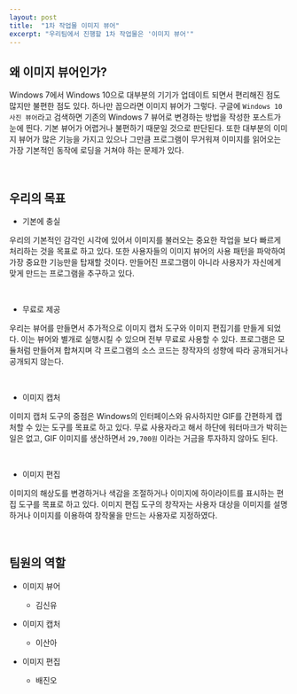 ```yaml
---
layout: post
title:  "1차 작업물 이미지 뷰어"
excerpt: "우리팀에서 진행할 1차 작업물은 '이미지 뷰어'"
---
```


## 왜 이미지 뷰어인가?

Windows 7에서 Windows 10으로 대부분의 기기가 업데이트 되면서 편리해진 점도 많지만 불편한 점도 있다. 하나만 꼽으라면 이미지 뷰어가 그렇다. 구글에 `Windows 10 사진 뷰어`라고 검색하면 기존의 Windows 7 뷰어로 변경하는 방법을 작성한 포스트가 눈에 띈다. 기본 뷰어가 어렵거나 불편하기 때문일 것으로 판단된다. 또한 대부분의 이미지 뷰어가 많은 기능을 가지고 있으나 그만큼 프로그램이 무거워져 이미지를 읽어오는 가장 기본적인 동작에 로딩을 거쳐야 하는 문제가 있다.

<br/>

## 우리의 목표

- 기본에 충실

우리의 기본적인 감각인 시각에 있어서 이미지를 불러오는 중요한 작업을 보다 빠르게 처리하는 것을 목표로 하고 있다. 또한 사용자들의 이미지 뷰어의 사용 패턴을 파악하여 가장 중요한 기능만을 탑재할 것이다. 만들어진 프로그램이 아니라 사용자가 자신에게 맞게 만드는 프로그램을 추구하고 있다.

<br/>

- 무료로 제공

우리는 뷰어를 만들면서 추가적으로 이미지 캡처 도구와 이미지 편집기를 만들게 되었다. 이는 뷰어와 별개로 실행시킬 수 있으며 전부 무료로 사용할 수 있다. 프로그램은 모듈처럼 만들어져 합쳐지며 각 프로그램의 소스 코드는 창작자의 성향에 따라 공개되거나 공개되지 않는다.

<br/>

- 이미지 캡처

이미지 캡처 도구의 중점은 Windows의 인터페이스와 유사하지만 GIF를 간편하게 캡처할 수 있는 도구를 목표로 하고 있다. 무료 사용자라고 해서 하단에 워터마크가 박히는 일은 없고, GIF 이미지를 생산하면서 `29,700원` 이라는 거금을 투자하지 않아도 된다.

<br/>

- 이미지 편집

이미지의 해상도를 변경하거나 색감을 조절하거나 이미지에 하이라이트를 표시하는 편집 도구를 목표로 하고 있다. 이미지 편집 도구의 창작자는 사용자 대상을 이미지를 설명하거나 이미지를 이용하여 창작물을 만드는 사용자로 지정하였다. 

<br/>

## 팀원의 역할

- 이미지 뷰어
  - 김신유

- 이미지 캡처
  - 이산아

- 이미지 편집
  - 배진오